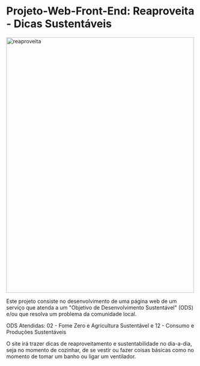 # Projeto-Web-Front-End: Reaproveita - Dicas Sustentáveis

<img width="500" height="680" alt="reaproveita" src="https://github.com/user-attachments/assets/7e1430fd-0f89-4dd1-aa42-0901b707b39b" align="center" />

Este projeto consiste no desenvolvimento de uma página web de um serviço que atenda a um "Objetivo de Desenvolvimento Sustentável" (ODS)
e/ou que resolva um problema da comunidade local.

ODS Atendidas: 02 - Fome Zero e Agricultura Sustentável e 12 - Consumo e Produções Sustentáveis

O site irá trazer dicas de reaproveitamento e sustentabilidade no dia-a-dia, seja no momento de cozinhar, de se vestir ou fazer coisas básicas
como no momento de tomar um banho ou ligar um ventilador.
